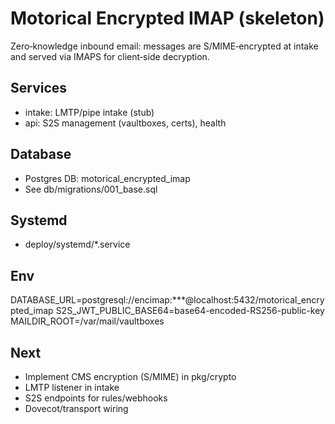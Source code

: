 # Motorical Encrypted IMAP (skeleton)

Zero‑knowledge inbound email: messages are S/MIME‑encrypted at intake and served via IMAPS for client‑side decryption.

## Services
- intake: LMTP/pipe intake (stub)
- api: S2S management (vaultboxes, certs), health

## Database
- Postgres DB: motorical_encrypted_imap
- See db/migrations/001_base.sql

## Systemd
- deploy/systemd/*.service

## Env
DATABASE_URL=postgresql://encimap:***@localhost:5432/motorical_encrypted_imap
S2S_JWT_PUBLIC_BASE64=base64-encoded-RS256-public-key
MAILDIR_ROOT=/var/mail/vaultboxes

## Next
- Implement CMS encryption (S/MIME) in pkg/crypto
- LMTP listener in intake
- S2S endpoints for rules/webhooks
- Dovecot/transport wiring

